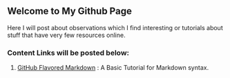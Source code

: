 ## Welcome to My Github Page

Here I will post about observations which I find interesting or tutorials about stuff that have very few resources online.

### Content Links will be posted below:

1. [GitHub Flavored Markdown](https://guides.github.com/features/mastering-markdown/) : A Basic Tutorial for Markdown syntax.
